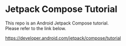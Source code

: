 # Jetpack Compose Tutorial

This repo is an Android Jetpack Compose tutorial.  
Please refer to the link below.

https://developer.android.com/jetpack/compose/tutorial
